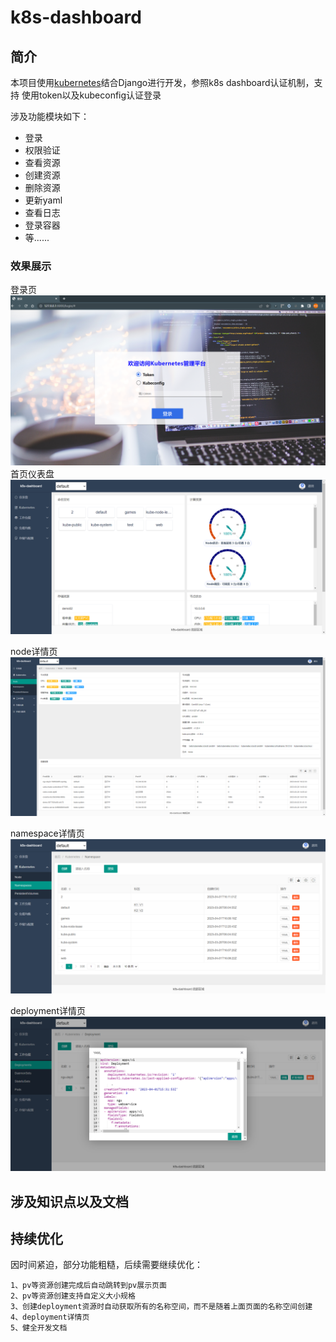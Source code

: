 # k8s-dashboard

## 简介
本项目使用[kubernetes](https://pypi.org/project/kubernetes/)结合Django进行开发，参照k8s dashboard认证机制，支持
使用token以及kubeconfig认证登录

涉及功能模块如下：

* 登录
* 权限验证
* 查看资源
* 创建资源
* 删除资源
* 更新yaml
* 查看日志
* 登录容器
* 等......

### 效果展示

登录页
![img_17.png](img/img_17.png)
首页仪表盘
![img_18.png](img/img_18.png)

node详情页
![img_22.png](img/img_22.png)


namespace详情页
![img_20.png](img/img_20.png)

deployment详情页
![img_21.png](img/img_21.png)



## 涉及知识点以及文档



## 持续优化
因时间紧迫，部分功能粗糙，后续需要继续优化：
```text
1、pv等资源创建完成后自动跳转到pv展示页面
2、pv等资源创建支持自定义大小规格
3、创建deployment资源时自动获取所有的名称空间，而不是随着上面页面的名称空间创建
4、deployment详情页
5、健全开发文档
```









